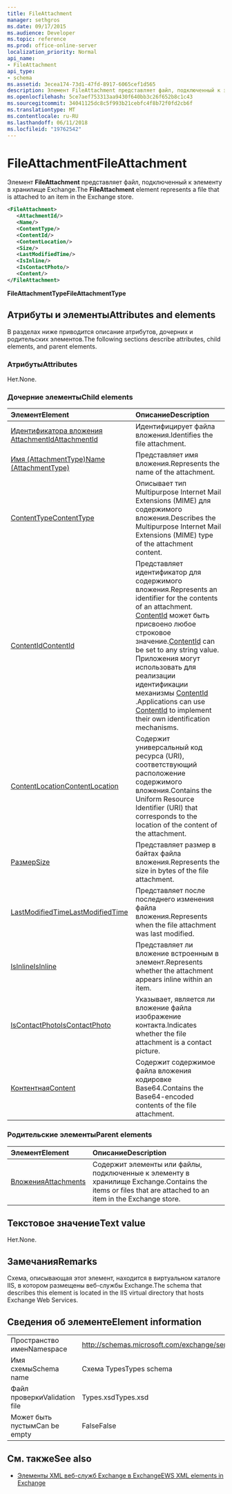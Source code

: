 ```yaml
---
title: FileAttachment
manager: sethgros
ms.date: 09/17/2015
ms.audience: Developer
ms.topic: reference
ms.prod: office-online-server
localization_priority: Normal
api_name:
- FileAttachment
api_type:
- schema
ms.assetid: 3ecea174-73d1-47fd-8917-6065cef1d565
description: Элемент FileAttachment представляет файл, подключенный к элементу в хранилище Exchange.
ms.openlocfilehash: 5ce7aef753313aa9430f640bb3c26f652b8c1c43
ms.sourcegitcommit: 34041125dc8c5f993b21cebfc4f8b72f0fd2cb6f
ms.translationtype: MT
ms.contentlocale: ru-RU
ms.lasthandoff: 06/11/2018
ms.locfileid: "19762542"
---
```

# <a name="fileattachment"></a><span data-ttu-id="0455a-103">FileAttachment</span><span class="sxs-lookup"><span data-stu-id="0455a-103">FileAttachment</span></span>

<span data-ttu-id="0455a-104">Элемент **FileAttachment** представляет файл, подключенный к элементу в хранилище Exchange.</span><span class="sxs-lookup"><span data-stu-id="0455a-104">The **FileAttachment** element represents a file that is attached to an item in the Exchange store.</span></span> 
  
```XML
<FileAttachment>
   <AttachmentId/>
   <Name/>
   <ContentType/>
   <ContentId/>
   <ContentLocation/>
   <Size/>
   <LastModifiedTime/>
   <IsInline/>
   <IsContactPhoto/>
   <Content/>
</FileAttachment>
```

 <span data-ttu-id="0455a-105">**FileAttachmentType**</span><span class="sxs-lookup"><span data-stu-id="0455a-105">**FileAttachmentType**</span></span>
## <a name="attributes-and-elements"></a><span data-ttu-id="0455a-106">Атрибуты и элементы</span><span class="sxs-lookup"><span data-stu-id="0455a-106">Attributes and elements</span></span>

<span data-ttu-id="0455a-107">В разделах ниже приводится описание атрибутов, дочерних и родительских элементов.</span><span class="sxs-lookup"><span data-stu-id="0455a-107">The following sections describe attributes, child elements, and parent elements.</span></span>
  
### <a name="attributes"></a><span data-ttu-id="0455a-108">Атрибуты</span><span class="sxs-lookup"><span data-stu-id="0455a-108">Attributes</span></span>

<span data-ttu-id="0455a-109">Нет.</span><span class="sxs-lookup"><span data-stu-id="0455a-109">None.</span></span>
  
### <a name="child-elements"></a><span data-ttu-id="0455a-110">Дочерние элементы</span><span class="sxs-lookup"><span data-stu-id="0455a-110">Child elements</span></span>

|<span data-ttu-id="0455a-111">**Элемент**</span><span class="sxs-lookup"><span data-stu-id="0455a-111">**Element**</span></span>|<span data-ttu-id="0455a-112">**Описание**</span><span class="sxs-lookup"><span data-stu-id="0455a-112">**Description**</span></span>|
|:-----|:-----|
|[<span data-ttu-id="0455a-113">Идентификатора вложения AttachmentId</span><span class="sxs-lookup"><span data-stu-id="0455a-113">AttachmentId</span></span>](attachmentid.md) <br/> |<span data-ttu-id="0455a-114">Идентифицирует файла вложения.</span><span class="sxs-lookup"><span data-stu-id="0455a-114">Identifies the file attachment.</span></span>  <br/> |
|[<span data-ttu-id="0455a-115">Имя (AttachmentType)</span><span class="sxs-lookup"><span data-stu-id="0455a-115">Name (AttachmentType)</span></span>](name-attachmenttype.md) <br/> |<span data-ttu-id="0455a-116">Представляет имя вложения.</span><span class="sxs-lookup"><span data-stu-id="0455a-116">Represents the name of the attachment.</span></span>  <br/> |
|[<span data-ttu-id="0455a-117">ContentType</span><span class="sxs-lookup"><span data-stu-id="0455a-117">ContentType</span></span>](contenttype.md) <br/> |<span data-ttu-id="0455a-118">Описывает тип Multipurpose Internet Mail Extensions (MIME) для содержимого вложения.</span><span class="sxs-lookup"><span data-stu-id="0455a-118">Describes the Multipurpose Internet Mail Extensions (MIME) type of the attachment content.</span></span>  <br/> |
|[<span data-ttu-id="0455a-119">ContentId</span><span class="sxs-lookup"><span data-stu-id="0455a-119">ContentId</span></span>](contentid.md) <br/> |<span data-ttu-id="0455a-120">Представляет идентификатор для содержимого вложения.</span><span class="sxs-lookup"><span data-stu-id="0455a-120">Represents an identifier for the contents of an attachment.</span></span> <span data-ttu-id="0455a-121">[ContentId](contentid.md) может быть присвоено любое строковое значение.</span><span class="sxs-lookup"><span data-stu-id="0455a-121">[ContentId](contentid.md) can be set to any string value.</span></span> <span data-ttu-id="0455a-122">Приложения могут использовать для реализации идентификации механизмы [ContentId](contentid.md) .</span><span class="sxs-lookup"><span data-stu-id="0455a-122">Applications can use [ContentId](contentid.md) to implement their own identification mechanisms.</span></span>  <br/> |
|[<span data-ttu-id="0455a-123">ContentLocation</span><span class="sxs-lookup"><span data-stu-id="0455a-123">ContentLocation</span></span>](contentlocation.md) <br/> |<span data-ttu-id="0455a-124">Содержит универсальный код ресурса (URI), соответствующий расположение содержимого вложения.</span><span class="sxs-lookup"><span data-stu-id="0455a-124">Contains the Uniform Resource Identifier (URI) that corresponds to the location of the content of the attachment.</span></span>  <br/> |
|[<span data-ttu-id="0455a-125">Размер</span><span class="sxs-lookup"><span data-stu-id="0455a-125">Size</span></span>](size.md) <br/> |<span data-ttu-id="0455a-126">Представляет размер в байтах файла вложения.</span><span class="sxs-lookup"><span data-stu-id="0455a-126">Represents the size in bytes of the file attachment.</span></span>  <br/> |
|[<span data-ttu-id="0455a-127">LastModifiedTime</span><span class="sxs-lookup"><span data-stu-id="0455a-127">LastModifiedTime</span></span>](lastmodifiedtime.md) <br/> |<span data-ttu-id="0455a-128">Представляет после последнего изменения файла вложения.</span><span class="sxs-lookup"><span data-stu-id="0455a-128">Represents when the file attachment was last modified.</span></span>  <br/> |
|[<span data-ttu-id="0455a-129">IsInline</span><span class="sxs-lookup"><span data-stu-id="0455a-129">IsInline</span></span>](isinline.md) <br/> |<span data-ttu-id="0455a-130">Представляет ли вложение встроенным в элемент.</span><span class="sxs-lookup"><span data-stu-id="0455a-130">Represents whether the attachment appears inline within an item.</span></span>  <br/> |
|[<span data-ttu-id="0455a-131">IsContactPhoto</span><span class="sxs-lookup"><span data-stu-id="0455a-131">IsContactPhoto</span></span>](iscontactphoto.md) <br/> |<span data-ttu-id="0455a-132">Указывает, является ли вложение файла изображение контакта.</span><span class="sxs-lookup"><span data-stu-id="0455a-132">Indicates whether the file attachment is a contact picture.</span></span>  <br/> |
|[<span data-ttu-id="0455a-133">Контентная</span><span class="sxs-lookup"><span data-stu-id="0455a-133">Content</span></span>](content.md) <br/> |<span data-ttu-id="0455a-134">Содержит содержимое файла вложения кодировке Base64.</span><span class="sxs-lookup"><span data-stu-id="0455a-134">Contains the Base64-encoded contents of the file attachment.</span></span>  <br/> |
   
### <a name="parent-elements"></a><span data-ttu-id="0455a-135">Родительские элементы</span><span class="sxs-lookup"><span data-stu-id="0455a-135">Parent elements</span></span>

|<span data-ttu-id="0455a-136">**Элемент**</span><span class="sxs-lookup"><span data-stu-id="0455a-136">**Element**</span></span>|<span data-ttu-id="0455a-137">**Описание**</span><span class="sxs-lookup"><span data-stu-id="0455a-137">**Description**</span></span>|
|:-----|:-----|
|[<span data-ttu-id="0455a-138">Вложения</span><span class="sxs-lookup"><span data-stu-id="0455a-138">Attachments</span></span>](attachments-ex15websvcsotherref.md) <br/> |<span data-ttu-id="0455a-139">Содержит элементы или файлы, подключенные к элементу в хранилище Exchange.</span><span class="sxs-lookup"><span data-stu-id="0455a-139">Contains the items or files that are attached to an item in the Exchange store.</span></span>  <br/> |
   
## <a name="text-value"></a><span data-ttu-id="0455a-140">Текстовое значение</span><span class="sxs-lookup"><span data-stu-id="0455a-140">Text value</span></span>

<span data-ttu-id="0455a-141">Нет.</span><span class="sxs-lookup"><span data-stu-id="0455a-141">None.</span></span>
  
## <a name="remarks"></a><span data-ttu-id="0455a-142">Замечания</span><span class="sxs-lookup"><span data-stu-id="0455a-142">Remarks</span></span>

<span data-ttu-id="0455a-143">Схема, описывающая этот элемент, находится в виртуальном каталоге IIS, в котором размещены веб-службы Exchange.</span><span class="sxs-lookup"><span data-stu-id="0455a-143">The schema that describes this element is located in the IIS virtual directory that hosts Exchange Web Services.</span></span>
  
## <a name="element-information"></a><span data-ttu-id="0455a-144">Сведения об элементе</span><span class="sxs-lookup"><span data-stu-id="0455a-144">Element information</span></span>

|||
|:-----|:-----|
|<span data-ttu-id="0455a-145">Пространство имен</span><span class="sxs-lookup"><span data-stu-id="0455a-145">Namespace</span></span>  <br/> |http://schemas.microsoft.com/exchange/services/2006/types  <br/> |
|<span data-ttu-id="0455a-146">Имя схемы</span><span class="sxs-lookup"><span data-stu-id="0455a-146">Schema name</span></span>  <br/> |<span data-ttu-id="0455a-147">Схема Types</span><span class="sxs-lookup"><span data-stu-id="0455a-147">Types schema</span></span>  <br/> |
|<span data-ttu-id="0455a-148">Файл проверки</span><span class="sxs-lookup"><span data-stu-id="0455a-148">Validation file</span></span>  <br/> |<span data-ttu-id="0455a-149">Types.xsd</span><span class="sxs-lookup"><span data-stu-id="0455a-149">Types.xsd</span></span>  <br/> |
|<span data-ttu-id="0455a-150">Может быть пустым</span><span class="sxs-lookup"><span data-stu-id="0455a-150">Can be empty</span></span>  <br/> |<span data-ttu-id="0455a-151">False</span><span class="sxs-lookup"><span data-stu-id="0455a-151">False</span></span>  <br/> |
   
## <a name="see-also"></a><span data-ttu-id="0455a-152">См. также</span><span class="sxs-lookup"><span data-stu-id="0455a-152">See also</span></span>



- [<span data-ttu-id="0455a-153">Элементы XML веб-служб Exchange в Exchange</span><span class="sxs-lookup"><span data-stu-id="0455a-153">EWS XML elements in Exchange</span></span>](ews-xml-elements-in-exchange.md)

